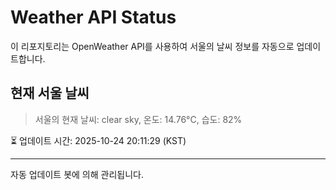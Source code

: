 
# Weather API Status

이 리포지토리는 OpenWeather API를 사용하여 서울의 날씨 정보를 자동으로 업데이트합니다.

## 현재 서울 날씨
> 서울의 현재 날씨: clear sky, 온도: 14.76°C, 습도: 82%

⏳ 업데이트 시간: 2025-10-24 20:11:29 (KST)

---
자동 업데이트 봇에 의해 관리됩니다.

